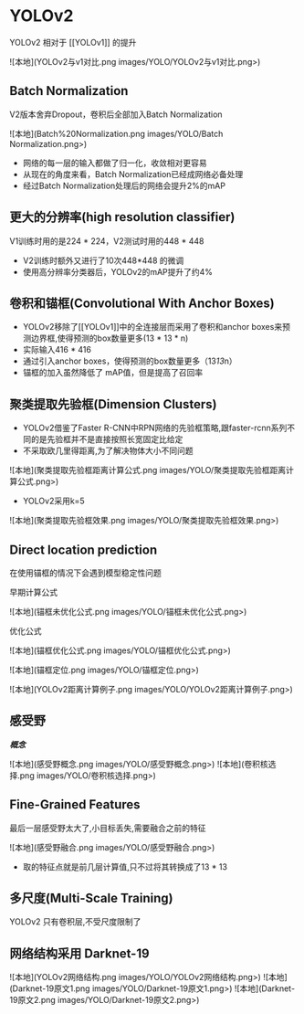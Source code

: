 # YOLOv2

YOLOv2 相对于 [[YOLOv1]] 的提升

![本地](YOLOv2与v1对比.png images/YOLO/YOLOv2与v1对比.png>)

Batch Normalization
----------------------
V2版本舍弃Dropout，卷积后全部加入Batch Normalization

![本地](Batch%20Normalization.png images/YOLO/Batch Normalization.png>)

* 网络的每一层的输入都做了归一化，收敛相对更容易
* 从现在的角度来看，Batch Normalization已经成网络必备处理
* 经过Batch Normalization处理后的网络会提升2%的mAP

更大的分辨率(high resolution classifier)
---------------------------------------
V1训练时用的是224 * 224，V2测试时用的448 * 448
* V2训练时额外又进行了10次448*448 的微调
* 使用高分辨率分类器后，YOLOv2的mAP提升了约4%

卷积和锚框(Convolutional With Anchor Boxes)
--------------------------------
* YOLOv2移除了[[YOLOv1]]中的全连接层而采用了卷积和anchor boxes来预测边界框,使得预测的box数量更多(13 * 13 * n)
* 实际输入416 * 416
* 通过引入anchor boxes，使得预测的box数量更多（13*13*n）
* 锚框的加入虽然降低了 mAP值，但是提高了召回率

聚类提取先验框(Dimension Clusters)
----------------------------------
* YOLOv2借鉴了Faster R-CNN中RPN网络的先验框策略,跟faster-rcnn系列不同的是先验框并不是直接按照长宽固定比给定
* 不采取欧几里得距离,为了解决物体大小不同问题

![本地](聚类提取先验框距离计算公式.png images/YOLO/聚类提取先验框距离计算公式.png>)

* YOLOv2采用k=5

![本地](聚类提取先验框效果.png images/YOLO/聚类提取先验框效果.png>)

Direct location prediction
---------------------------
在使用锚框的情况下会遇到模型稳定性问题

早期计算公式

![本地](锚框未优化公式.png images/YOLO/锚框未优化公式.png>)

优化公式

![本地](锚框优化公式.png images/YOLO/锚框优化公式.png>)

![本地](锚框定位.png images/YOLO/锚框定位.png>)

![本地](YOLOv2距离计算例子.png images/YOLO/YOLOv2距离计算例子.png>)

感受野
------
***概念***

![本地](感受野概念.png images/YOLO/感受野概念.png>)
![本地](卷积核选择.png images/YOLO/卷积核选择.png>)

Fine-Grained Features
----------------------
最后一层感受野太大了,小目标丢失,需要融合之前的特征

![本地](感受野融合.png images/YOLO/感受野融合.png>)
* 取的特征点就是前几层计算值,只不过将其转换成了13 * 13

多尺度(Multi-Scale Training)
----------------------------
YOLOv2 只有卷积层,不受尺度限制了

网络结构采用 Darknet-19
-----------------------
![本地](YOLOv2网络结构.png images/YOLO/YOLOv2网络结构.png>)
![本地](Darknet-19原文1.png images/YOLO/Darknet-19原文1.png>)
![本地](Darknet-19原文2.png images/YOLO/Darknet-19原文2.png>)